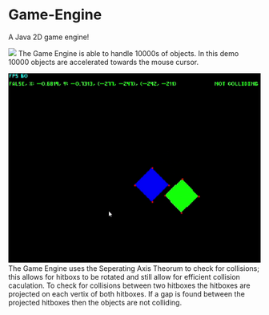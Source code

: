 # Game-Engine
A Java 2D game engine!

![](/Objects.gif)
The Game Engine is able to handle 10000s of objects. In this demo 10000 objects are accelerated towards the mouse cursor.

![](/Collision.gif)
The Game Engine uses the Seperating Axis Theorum to check for collisions; this allows for hitboxs to be rotated and still allow for efficient collision caculation. To check for collisions between two hitboxes the hitboxes are projected on each vertix of both hitboxes. If a gap is found between the projected hitboxes then the objects are not colliding.


